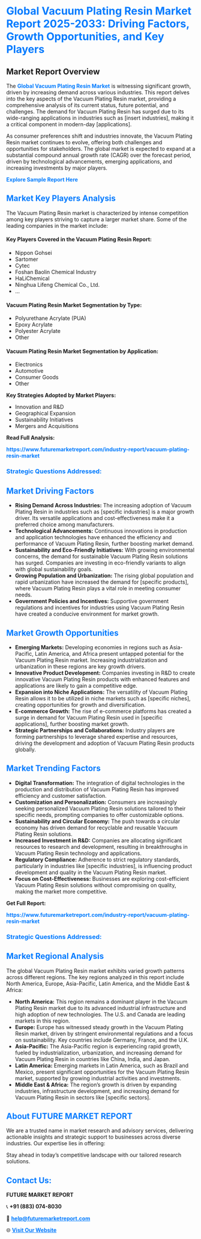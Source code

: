 <h1 style="color: #007BFF;">Global Vacuum Plating Resin Market Report 2025-2033: Driving Factors, Growth Opportunities, and Key Players</h1>

<section id="overview">
<h2>Market Report Overview</h2>
<p>The <a href="https://www.futuremarketreport.com/industry-report/vacuum-plating-resin-market" style="color: #007BFF; text-decoration: none;"><strong>Global Vacuum Plating Resin Market</strong></a> is witnessing significant growth, driven by increasing demand across various industries. This report delves into the key aspects of the Vacuum Plating Resin market, providing a comprehensive analysis of its current status, future potential, and challenges. The demand for Vacuum Plating Resin has surged due to its wide-ranging applications in industries such as [insert industries], making it a critical component in modern-day [applications].</p>
<p>As consumer preferences shift and industries innovate, the Vacuum Plating Resin market continues to evolve, offering both challenges and opportunities for stakeholders. The global market is expected to expand at a substantial compound annual growth rate (CAGR) over the forecast period, driven by technological advancements, emerging applications, and increasing investments by major players.</p>
</section>

<section id="overview">
<p><a href="https://www.futuremarketreport.com/request-sample/reportId=105446" style="color: #007BFF; text-decoration: none;"><strong>Explore Sample Report Here</strong></a></p>
</section>

<section id="key-players">
<h2 style="color: #007BFF;">Market Key Players Analysis</h2>
<p>The Vacuum Plating Resin market is characterized by intense competition among key players striving to capture a larger market share. Some of the leading companies in the market include:</p>
<h4>Key Players Covered in the Vacuum Plating Resin Report:</h4>
<ul><li>Nippon Gohsei</li><li>Sartomer</li><li>Cytec</li><li>Foshan Baolin Chemical Industry</li><li>HaLiChemical</li><li>Ninghua Lifeng Chemical Co., Ltd.</li><li>...</li></ul>
<h4>Vacuum Plating Resin Market Segmentation by Type:</h4>
<ul><li>Polyurethane Acrylate (PUA)</li><li>Epoxy Acrylate</li><li>Polyester Acrylate</li><li>Other</li></ul>

<h4>Vacuum Plating Resin Market Segmentation by Application:</h4>
<ul><li>Electronics</li><li>Automotive</li><li>Consumer Goods</li><li>Other</li></ul>
<p><strong>Key Strategies Adopted by Market Players:</strong></p>
<ul>
<li>Innovation and R&D</li>
<li>Geographical Expansion</li>
<li>Sustainability Initiatives</li>
<li>Mergers and Acquisitions</li>
</ul>
</section>

<section>
<p><strong>Read Full Analysis: </strong></p><a href="https://www.futuremarketreport.com/industry-report/vacuum-plating-resin-market" style="color: #007BFF; text-decoration: none;"><strong>https://www.futuremarketreport.com/industry-report/vacuum-plating-resin-market</strong></a>
<h3 style="color: #007BFF;">Strategic Questions Addressed:</h3>
</section>

<section id="driving-factors">
<h2 style="color: #007BFF;">Market Driving Factors</h2>
<ul>
<li><strong>Rising Demand Across Industries:</strong> The increasing adoption of Vacuum Plating Resin in industries such as [specific industries] is a major growth driver. Its versatile applications and cost-effectiveness make it a preferred choice among manufacturers.</li>
<li><strong>Technological Advancements:</strong> Continuous innovations in production and application technologies have enhanced the efficiency and performance of Vacuum Plating Resin, further boosting market demand.</li>
<li><strong>Sustainability and Eco-Friendly Initiatives:</strong> With growing environmental concerns, the demand for sustainable Vacuum Plating Resin solutions has surged. Companies are investing in eco-friendly variants to align with global sustainability goals.</li>
<li><strong>Growing Population and Urbanization:</strong> The rising global population and rapid urbanization have increased the demand for [specific products], where Vacuum Plating Resin plays a vital role in meeting consumer needs.</li>
<li><strong>Government Policies and Incentives:</strong> Supportive government regulations and incentives for industries using Vacuum Plating Resin have created a conducive environment for market growth.</li>
</ul>
</section>

<section id="growth-opportunities">
<h2 style="color: #007BFF;">Market Growth Opportunities</h2>
<ul>
<li><strong>Emerging Markets:</strong> Developing economies in regions such as Asia-Pacific, Latin America, and Africa present untapped potential for the Vacuum Plating Resin market. Increasing industrialization and urbanization in these regions are key growth drivers.</li>
<li><strong>Innovative Product Development:</strong> Companies investing in R&D to create innovative Vacuum Plating Resin products with enhanced features and applications are likely to gain a competitive edge.</li>
<li><strong>Expansion into Niche Applications:</strong> The versatility of Vacuum Plating Resin allows it to be utilized in niche markets such as [specific niches], creating opportunities for growth and diversification.</li>
<li><strong>E-commerce Growth:</strong> The rise of e-commerce platforms has created a surge in demand for Vacuum Plating Resin used in [specific applications], further boosting market growth.</li>
<li><strong>Strategic Partnerships and Collaborations:</strong> Industry players are forming partnerships to leverage shared expertise and resources, driving the development and adoption of Vacuum Plating Resin products globally.</li>
</ul>
</section>

<section id="trending-factors">
<h2 style="color: #007BFF;">Market Trending Factors</h2>
<ul>
<li><strong>Digital Transformation:</strong> The integration of digital technologies in the production and distribution of Vacuum Plating Resin has improved efficiency and customer satisfaction.</li>
<li><strong>Customization and Personalization:</strong> Consumers are increasingly seeking personalized Vacuum Plating Resin solutions tailored to their specific needs, prompting companies to offer customizable options.</li>
<li><strong>Sustainability and Circular Economy:</strong> The push towards a circular economy has driven demand for recyclable and reusable Vacuum Plating Resin solutions.</li>
<li><strong>Increased Investment in R&D:</strong> Companies are allocating significant resources to research and development, resulting in breakthroughs in Vacuum Plating Resin technology and applications.</li>
<li><strong>Regulatory Compliance:</strong> Adherence to strict regulatory standards, particularly in industries like [specific industries], is influencing product development and quality in the Vacuum Plating Resin market.</li>
<li><strong>Focus on Cost-Effectiveness:</strong> Businesses are exploring cost-efficient Vacuum Plating Resin solutions without compromising on quality, making the market more competitive.</li>
</ul>
</section>

<section>
<p><strong>Get Full Report: </strong></p><a href="https://www.futuremarketreport.com/industry-report/vacuum-plating-resin-market" style="color: #007BFF; text-decoration: none;"><strong>https://www.futuremarketreport.com/industry-report/vacuum-plating-resin-market</strong></a>
<h3 style="color: #007BFF;">Strategic Questions Addressed:</h3>
</section>


<section id="regional-analysis">
<h2 style="color: #007BFF;">Market Regional Analysis</h2>
<p>The global Vacuum Plating Resin market exhibits varied growth patterns across different regions. The key regions analyzed in this report include North America, Europe, Asia-Pacific, Latin America, and the Middle East & Africa:</p>
<ul>
<li><strong>North America:</strong> This region remains a dominant player in the Vacuum Plating Resin market due to its advanced industrial infrastructure and high adoption of new technologies. The U.S. and Canada are leading markets in this region.</li>
<li><strong>Europe:</strong> Europe has witnessed steady growth in the Vacuum Plating Resin market, driven by stringent environmental regulations and a focus on sustainability. Key countries include Germany, France, and the U.K.</li>
<li><strong>Asia-Pacific:</strong> The Asia-Pacific region is experiencing rapid growth, fueled by industrialization, urbanization, and increasing demand for Vacuum Plating Resin in countries like China, India, and Japan.</li>
<li><strong>Latin America:</strong> Emerging markets in Latin America, such as Brazil and Mexico, present significant opportunities for the Vacuum Plating Resin market, supported by growing industrial activities and investments.</li>
<li><strong>Middle East & Africa:</strong> The region’s growth is driven by expanding industries, infrastructure development, and increasing demand for Vacuum Plating Resin in sectors like [specific sectors].</li>
</ul>
</section>

<footer>
<h2 style="color: #007BFF;">About FUTURE MARKET REPORT</h2>
<p>We are a trusted name in market research and advisory services, delivering actionable insights and strategic support to businesses across diverse industries. Our expertise lies in offering:</p>

<p>Stay ahead in today’s competitive landscape with our tailored research solutions.</p>

<h2 style="color: #007BFF;">Contact Us:</h2>
<p><strong>FUTURE MARKET REPORT</strong></p>
<p>📞 <strong>+91 (883) 074-8030</strong></p>
<p>📧 <strong><a href="mailto:help@futuremarketreport.com" style="color: #007BFF;">help@futuremarketreport.com</a></strong></p>
<p>🌐 <strong><a href="https://www.futuremarketreport.com/" style="color: #007BFF;">Visit Our Website</a></strong></p>
</footer>